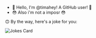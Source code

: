 - 👋 Hello, I'm @timahey! A GitHub user! 👋
- 😳 Also i'm not a imposr 😳

🙃 By the way, here's a joke for you:

<img src="https://readme-jokes.vercel.app/api" alt="Jokes Card" />

<!---
timahey/timahey это ✨ специальный ✨ репозеторий, потому это `README.md` (этот файл) появляется на вашей странице GitHub.
Ты можешь нажать на ссылку Посмотреть профиль, чтобы посмотреть на ваши изменения.
--->

